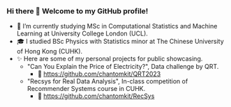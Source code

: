 ### Hi there 👋 Welcome to my GitHub profile!

- 🌱 I’m currently studying MSc in Computational Statistics and Machine Learning at University College London (UCL).
- 🎓 I studied BSc Physics with Statistics minor at The Chinese University of Hong Kong (CUHK).
- ✨ Here are some of my personal projects for public showcasing.
  - "Can You Explain the Price of Electricity?", Data challenge by QRT.
    - 🔗 https://github.com/chantomkit/QRT2023
  - "Recsys for Real Data Analysis", In-class competition of Recommender Systems course in CUHK.
    - 🔗 https://github.com/chantomkit/RecSys

<!--
**chantomkit/chantomkit** is a ✨ _special_ ✨ repository because its `README.md` (this file) appears on your GitHub profile.

Here are some ideas to get you started:

- 🔭 I’m currently working on ...
- 🌱 I’m currently learning ...
- 👯 I’m looking to collaborate on ...
- 🤔 I’m looking for help with ...
- 💬 Ask me about ...
- 📫 How to reach me: ...
- 😄 Pronouns: ...
- ⚡ Fun fact: ...
-->
